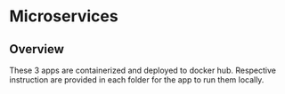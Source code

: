 # Microservices

## Overview

These 3 apps are containerized and deployed to docker hub.
Respective instruction are provided in each folder for the app to run them locally.
